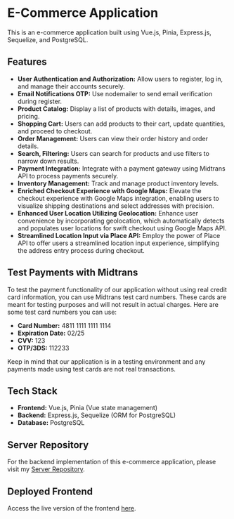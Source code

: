 # E-Commerce Application

This is an e-commerce application built using Vue.js, Pinia, Express.js, Sequelize, and PostgreSQL.

## Features

-   **User Authentication and Authorization:** Allow users to register, log in, and manage their accounts securely.
-   **Email Notifications OTP:** Use nodemailer to send email verification during register.
-   **Product Catalog:** Display a list of products with details, images, and pricing.
-   **Shopping Cart:** Users can add products to their cart, update quantities, and proceed to checkout.
-   **Order Management:** Users can view their order history and order details.
-   **Search, Filtering:** Users can search for products and use filters to narrow down results.
-   **Payment Integration:** Integrate with a payment gateway using Midtrans API to process payments securely.
-   **Inventory Management:** Track and manage product inventory levels.
-   **Enriched Checkout Experience with Google Maps:** Elevate the checkout experience with Google Maps integration, enabling users to visualize shipping destinations and select addresses with precision.
-   **Enhanced User Location Utilizing Geolocation:** Enhance user convenience by incorporating geolocation, which automatically detects and populates user locations for swift checkout using Google Maps API.
-   **Streamlined Location Input via Place API:** Employ the power of Place API to offer users a streamlined location input experience, simplifying the address entry process during checkout.

## Test Payments with Midtrans

To test the payment functionality of our application without using real credit card information, you can use Midtrans test card numbers. These cards are meant for testing purposes and will not result in actual charges. Here are some test card numbers you can use:

-   **Card Number:** 4811 1111 1111 1114
-   **Expiration Date:** 02/25
-   **CVV:** 123
-   **OTP/3DS:** 112233

Keep in mind that our application is in a testing environment and any payments made using test cards are not real transactions.

## Tech Stack

-   **Frontend:** Vue.js, Pinia (Vue state management)
-   **Backend:** Express.js, Sequelize (ORM for PostgreSQL)
-   **Database:** PostgreSQL

## Server Repository

For the backend implementation of this e-commerce application, please visit my [Server Repository](https://github.com/BryMat24/ecommerce-server).

## Deployed Frontend

Access the live version of the frontend [here](https://ecommerce-de057.web.app).
